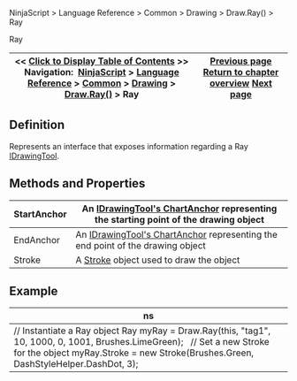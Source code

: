 ﻿
NinjaScript \> Language Reference \> Common \> Drawing \> Draw.Ray() \> Ray

Ray

| \<\< [Click to Display Table of Contents](ray.md) \>\> **Navigation:**     [NinjaScript](ninjascript.md) \> [Language Reference](language_reference_wip.md) \> [Common](common.md) \> [Drawing](drawing.md) \> [Draw.Ray()](draw_ray.md) \> Ray | [Previous page](draw_ray.md) [Return to chapter overview](draw_ray.md) [Next page](draw_rectangle.md) |
| --- | --- |
## Definition
Represents an interface that exposes information regarding a Ray [IDrawingTool](idrawingtool.md).
 
## Methods and Properties

| StartAnchor | An [IDrawingTool's ChartAnchor](idrawingtool.htm#chartanchor) representing the starting point of the drawing object |
| --- | --- |
| EndAnchor | An [IDrawingTool's ChartAnchor](idrawingtool.htm#chartanchor) representing the end point of the drawing object |
| Stroke | A [Stroke](stroke_class.md) object used to draw the object |
## 
## 
## Example

| ns |
| --- |
| // Instantiate a Ray object Ray myRay \= Draw.Ray(this, "tag1", 10, 1000, 0, 1001, Brushes.LimeGreen);   // Set a new Stroke for the object myRay.Stroke \= new Stroke(Brushes.Green, DashStyleHelper.DashDot, 3); |
